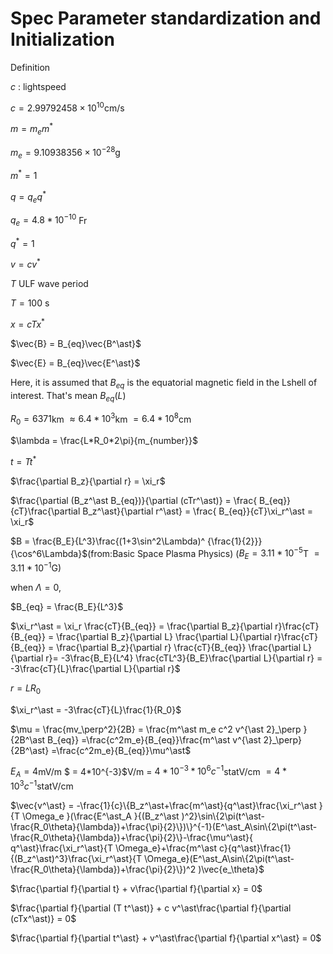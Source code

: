 # Spec Parameter standardization and Initialization

Definition

$c$ : lightspeed

$c =  2.99792458×10^{10}$cm/s

$m = m_e m^\ast$

$m_e = 9.10938356×10^{-28}$g 

$m^* = 1$

$q = q_e q^\ast$

$q_e = 4.8*10^{-10}$ Fr

$q^* = 1$

$v = cv^\ast$

$T$ ULF wave period

$T = 100$ s

$x = c Tx^\ast$

$\vec{B} = B_{eq}\vec{B^\ast}$

$\vec{E} = B_{eq}\vec{E^\ast}$

Here, it is assumed that $B_{eq}$ is the equatorial magnetic field in the Lshell of interest.
That's mean $B_{eq}(L)$

$R_0 = 6371$km $\approx 6.4*10^3$km $=6.4*10^8$cm


$\lambda = \frac{L*R_0*2\pi}{m_{number}}$

$t = Tt^\ast$   


$\frac{\partial B_z}{\partial r} = \xi_r$


$\frac{\partial (B_z^\ast B_{eq})}{\partial (cTr^\ast)} = \frac{ B_{eq}}{cT}\frac{\partial B_z^\ast}{\partial r^\ast}  =  \frac{ B_{eq}}{cT}\xi_r^\ast = \xi_r$


$B = \frac{B_E}{L^3}\frac{(1+3\sin^2\Lambda)^
{\frac{1}{2}}}{\cos^6\Lambda}$(from:Basic Space Plasma Physics)
($B_E = 3.11*10^{-5}$T $=3.11*10^{-1}$G)

when $\Lambda = 0$,

$B_{eq} = \frac{B_E}{L^3}$

$\xi_r^\ast = \xi_r \frac{cT}{B_{eq}} = \frac{\partial B_z}{\partial r}\frac{cT}{B_{eq}} = \frac{\partial B_z}{\partial L} \frac{\partial L}{\partial r}\frac{cT}{B_{eq}} =  \frac{\partial B_z}{\partial r} \frac{cT}{B_{eq}} \frac{\partial L}{\partial r}= -3\frac{B_E}{L^4} \frac{cTL^3}{B_E}\frac{\partial L}{\partial r} = -3\frac{cT}{L}\frac{\partial L}{\partial r}$



$r = LR_0$

$\xi_r^\ast = -3\frac{cT}{L}\frac{1}{R_0}$

$\mu = \frac{mv_\perp^2}{2B} = \frac{m^\ast m_e c^2 v^{\ast 2}_\perp }{2B^\ast B_{eq}} =\frac{c^2m_e}{B_{eq}}\frac{m^\ast v^{\ast 2}_\perp}{2B^\ast} =\frac{c^2m_e}{B_{eq}}\mu^\ast$


$E_A = 4$mV/m $ = 4*10^{-3}$V/m = $4*10^{-3}*10^6 c^{-1}$statV/cm $= 4*10^3c^{-1}$statV/cm

$\vec{v^\ast} =  -\frac{1}{c}\{B_z^\ast+\frac{m^\ast}{q^\ast}\frac{\xi_r^\ast }{T \Omega_e }(\frac{E^\ast_A }{(B_z^\ast )^2}\sin\{2\pi(t^\ast-\frac{R_0\theta}{\lambda})+\frac{\pi}{2}\})\}^{-1}(E^\ast_A\sin\{2\pi(t^\ast-\frac{R_0\theta}{\lambda})+\frac{\pi}{2}\}-\frac{\mu^\ast}{  q^\ast}\frac{\xi_r^\ast}{T \Omega_e}+\frac{m^\ast c}{q^\ast}\frac{1}{(B_z^\ast)^3}\frac{\xi_r^\ast}{T \Omega_e}(E^\ast_A\sin\{2\pi(t^\ast-\frac{R_0\theta}{\lambda})+\frac{\pi}{2}\})^2 )\vec{e_\theta}$


$\frac{\partial f}{\partial t} + v\frac{\partial f}{\partial x} = 0$

$\frac{\partial f}{\partial (T t^\ast)} + c v^\ast\frac{\partial f}{\partial (cTx^\ast)} = 0$

$\frac{\partial f}{\partial t^\ast} + v^\ast\frac{\partial f}{\partial x^\ast} = 0$